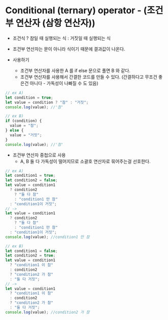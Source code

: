 # Conditional (ternary) operator - (조건부 연산자 (삼항 연산자))

- 조건식 ? 참일 때 실행되는 식 : 거짓일 때 실행되는 식
- 조건부 연산자는 문이 아니라 식이기 때문에 결과값이 나온다.

- 사용하기
  - 조건부 연산자를 사용한 A 를 if else 문으로 풀면 B 와 같다.
  - 조건부 연산자를 사용해서 간결한 코드를 만들 수 있다. (간결하다고 무조건 좋은건 아니다 - 가독성이 나빠질 수 도 있음)

```javascript
// ex A)
let condition = true;
let value = condition ? "참" : "거짓";
console.log(value); //'참'

// ex B)
if (condition) {
  value = "참";
} else {
  value = "거짓";
}
console.log(value); //'참'
```

- 조건부 연산자 중첩으로 사용
  - A, B 둘 다 가독성이 떨어지므로 소괄호 연산자로 묶어주는걸 선호한다.

```javascript
// ex A)
let condition1 = true;
let condition2 = false;
let value = condition1
  ? condition2
    ? "둘 다 참"
    : "condition1 만 참"
  : "condition1이 거짓";
// ->
let value = condition1
  ? condition2
    ? "둘 다 참"
    : "condition1 만 참"
  : "condition1이 거짓";
console.log(value); //condition1 만 참
```

```javascript
// ex B)
let condition1 = false;
let condition2 = true;
let value = condition1
  ? "condition1 이 참"
  : condition2
  ? "condition2 가 참"
  : "둘 다 거짓";
// ->
let value = condition1
  ? "condition1 이 참"
  : condition2
  ? "condition2 가 참"
  : "둘 다 거짓";
console.log(value); //condition2 가 참
```
